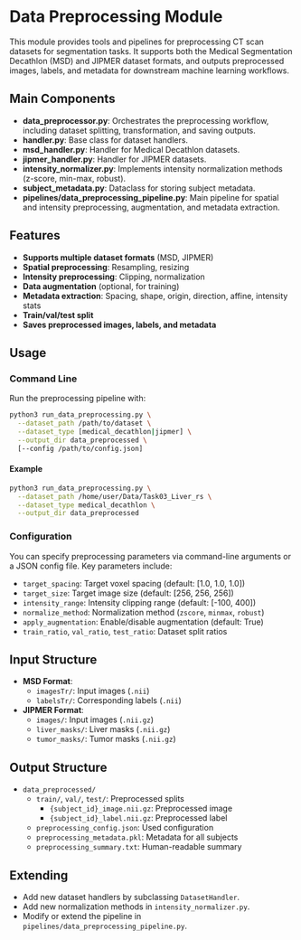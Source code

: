 # Data Preprocessing Module

This module provides tools and pipelines for preprocessing CT scan datasets for segmentation tasks. It supports both the Medical Segmentation Decathlon (MSD) and JIPMER dataset formats, and outputs preprocessed images, labels, and metadata for downstream machine learning workflows.

## Main Components

- **data_preprocessor.py**: Orchestrates the preprocessing workflow, including dataset splitting, transformation, and saving outputs.
- **handler.py**: Base class for dataset handlers.
- **msd_handler.py**: Handler for Medical Decathlon datasets.
- **jipmer_handler.py**: Handler for JIPMER datasets.
- **intensity_normalizer.py**: Implements intensity normalization methods (z-score, min-max, robust).
- **subject_metadata.py**: Dataclass for storing subject metadata.
- **pipelines/data_preprocessing_pipeline.py**: Main pipeline for spatial and intensity preprocessing, augmentation, and metadata extraction.

## Features

- **Supports multiple dataset formats** (MSD, JIPMER)
- **Spatial preprocessing**: Resampling, resizing
- **Intensity preprocessing**: Clipping, normalization
- **Data augmentation** (optional, for training)
- **Metadata extraction**: Spacing, shape, origin, direction, affine, intensity stats
- **Train/val/test split**
- **Saves preprocessed images, labels, and metadata**

## Usage

### Command Line

Run the preprocessing pipeline with:

```bash
python3 run_data_preprocessing.py \
  --dataset_path /path/to/dataset \
  --dataset_type [medical_decathlon|jipmer] \
  --output_dir data_preprocessed \
  [--config /path/to/config.json]
```

#### Example

```bash
python3 run_data_preprocessing.py \
  --dataset_path /home/user/Data/Task03_Liver_rs \
  --dataset_type medical_decathlon \
  --output_dir data_preprocessed
```

### Configuration

You can specify preprocessing parameters via command-line arguments or a JSON config file. Key parameters include:
- `target_spacing`: Target voxel spacing (default: [1.0, 1.0, 1.0])
- `target_size`: Target image size (default: [256, 256, 256])
- `intensity_range`: Intensity clipping range (default: [-100, 400])
- `normalize_method`: Normalization method (`zscore`, `minmax`, `robust`)
- `apply_augmentation`: Enable/disable augmentation (default: True)
- `train_ratio`, `val_ratio`, `test_ratio`: Dataset split ratios

## Input Structure

- **MSD Format**:
  - `imagesTr/`: Input images (`.nii`)
  - `labelsTr/`: Corresponding labels (`.nii`)
- **JIPMER Format**:
  - `images/`: Input images (`.nii.gz`)
  - `liver_masks/`: Liver masks (`.nii.gz`)
  - `tumor_masks/`: Tumor masks (`.nii.gz`)

## Output Structure

- `data_preprocessed/`
  - `train/`, `val/`, `test/`: Preprocessed splits
    - `{subject_id}_image.nii.gz`: Preprocessed image
    - `{subject_id}_label.nii.gz`: Preprocessed label
  - `preprocessing_config.json`: Used configuration
  - `preprocessing_metadata.pkl`: Metadata for all subjects
  - `preprocessing_summary.txt`: Human-readable summary

## Extending

- Add new dataset handlers by subclassing `DatasetHandler`.
- Add new normalization methods in `intensity_normalizer.py`.
- Modify or extend the pipeline in `pipelines/data_preprocessing_pipeline.py`.


